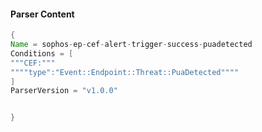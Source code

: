 #### Parser Content
```Java
{
Name = sophos-ep-cef-alert-trigger-success-puadetected
Conditions = [
"""CEF:"""
""""type":"Event::Endpoint::Threat::PuaDetected""""
]
ParserVersion = "v1.0.0"


}
```